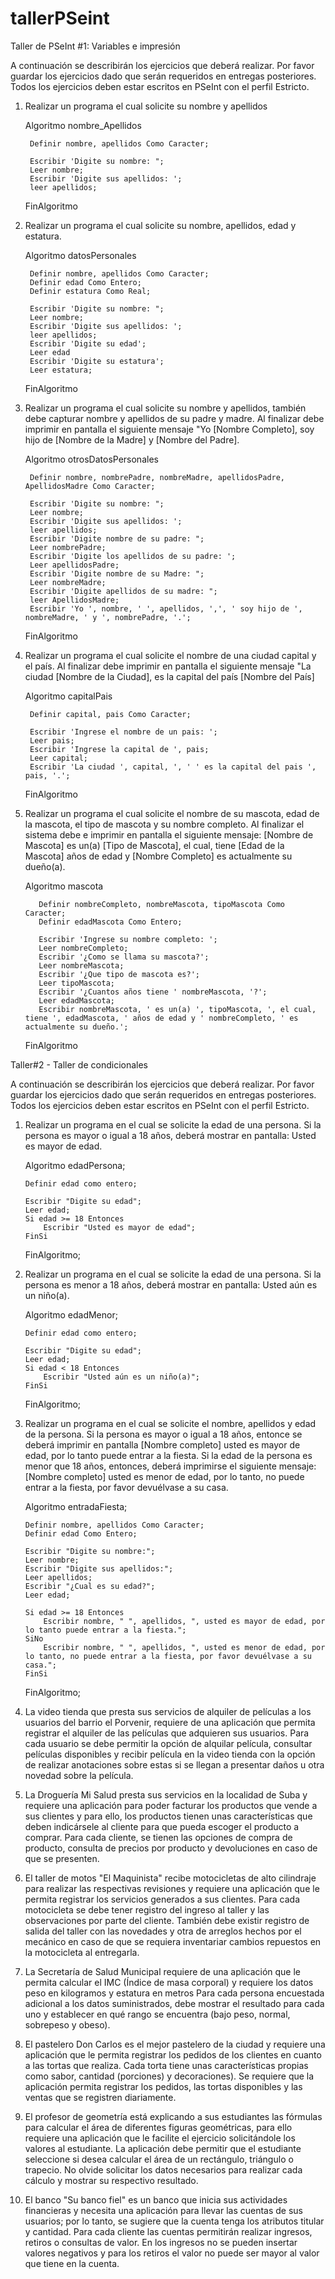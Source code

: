 # tallerPSeint
Taller de PSeInt #1: Variables e impresión

A continuación se describirán los ejercicios que deberá realizar. Por favor guardar los ejercicios dado que serán requeridos en entregas posteriores. Todos los ejercicios deben estar escritos en PSeInt con el perfil Estricto.

1) Realizar un programa el cual solicite su nombre y apellidos

      Algoritmo nombre_Apellidos

        Definir nombre, apellidos Como Caracter;

        Escribir 'Digite su nombre: ";
        Leer nombre;
        Escribir 'Digite sus apellidos: ';
        leer apellidos;

      FinAlgoritmo


2) Realizar un programa el cual solicite su nombre, apellidos, edad y estatura.

      Algoritmo datosPersonales

        Definir nombre, apellidos Como Caracter;
        Definir edad Como Entero;
        Definir estatura Como Real;

        Escribir 'Digite su nombre: ";
        Leer nombre;
        Escribir 'Digite sus apellidos: ';
        leer apellidos;
        Escribir 'Digite su edad';
        Leer edad
        Escribir 'Digite su estatura';
        Leer estatura;

      FinAlgoritmo




3) Realizar un programa el cual solicite su nombre y apellidos, también debe capturar nombre y apellidos de su padre y madre. Al finalizar debe imprimir en pantalla el    siguiente mensaje "Yo [Nombre Completo], soy hijo de [Nombre de la Madre] y [Nombre del Padre].

      Algoritmo otrosDatosPersonales
	
        Definir nombre, nombrePadre, nombreMadre, apellidosPadre, ApellidosMadre Como Caracter;

        Escribir 'Digite su nombre: ";
        Leer nombre;
        Escribir 'Digite sus apellidos: ';
        leer apellidos;
        Escribir 'Digite nombre de su padre: ";
        Leer nombrePadre;
        Escribir 'Digite los apellidos de su padre: ';
        Leer apellidosPadre;
        Escribir 'Digite nombre de su Madre: ";
        Leer nombreMadre;
        Escribir 'Digite apellidos de su madre: ";
        leer ApellidosMadre;
        Escribir 'Yo ', nombre, ' ', apellidos, ',', ' soy hijo de ', nombreMadre, ' y ', nombrePadre, '.';

      FinAlgoritmo



4) Realizar un programa el cual solicite el nombre de una ciudad capital y el país. Al finalizar debe imprimir en pantalla el siguiente mensaje "La ciudad [Nombre de      la Ciudad], es la capital del país [Nombre del País]

      Algoritmo capitalPais

      	Definir capital, pais Como Caracter;

      	Escribir 'Ingrese el nombre de un pais: ';
      	Leer pais;
      	Escribir 'Ingrese la capital de ', pais;
      	Leer capital;
      	Escribir 'La ciudad ', capital, ', ' ' es la capital del pais ', pais, '.';

     FinAlgoritmo



5) Realizar un programa el cual solicite el nombre de su mascota, edad de la mascota, el tipo de mascota y su nombre completo. Al finalizar el sistema debe e imprimir    en pantalla el siguiente mensaje: [Nombre de Mascota] es un(a) [Tipo de Mascota], el cual, tiene [Edad de la Mascota] años de edad y [Nombre Completo] es              actualmente su dueño(a).

	Algoritmo mascota
	
	      Definir nombreCompleto, nombreMascota, tipoMascota Como Caracter;
	      Definir edadMascota Como Entero;

	      Escribir 'Ingrese su nombre completo: ';
	      Leer nombreCompleto;
	      Escribir '¿Como se llama su mascota?';
	      Leer nombreMascota;
	      Escribir '¿Que tipo de mascota es?';
	      Leer tipoMascota;
	      Escribir '¿Cuantos años tiene ' nombreMascota, '?';
	      Leer edadMascota;
	      Escribir nombreMascota, ' es un(a) ', tipoMascota, ', el cual, tiene ', edadMascota, ' años de edad y ' nombreCompleto, ' es actualmente su dueño.';

   	FinAlgoritmo


Taller#2 - Taller de condicionales

A continuación se describirán los ejercicios que deberá realizar. Por favor guardar los ejercicios dado que serán requeridos en entregas posteriores. Todos los ejercicios deben estar escritos en PSeInt con el perfil Estricto.

1.	Realizar un programa en el cual se solicite la edad de una persona. Si la persona es mayor o igual a 18 años, deberá mostrar en pantalla: Usted es mayor de edad.
	
	Algoritmo edadPersona;

		Definir edad como entero;

		Escribir "Digite su edad";
		Leer edad;
		Si edad >= 18 Entonces
			Escribir "Usted es mayor de edad";
		FinSi
	
	FinAlgoritmo;



2.	Realizar un programa en el cual se solicite la edad de una persona. Si la persona es menor a 18 años, deberá mostrar en pantalla: Usted aún es un niño(a).

	Algoritmo edadMenor;
	
		Definir edad como entero;

		Escribir "Digite su edad";
		Leer edad;
		Si edad < 18 Entonces
			Escribir "Usted aún es un niño(a)";
		FinSi
	
	FinAlgoritmo;
	

3.	Realizar un programa en el cual se solicite el nombre, apellidos y edad de la persona. Si la persona es mayor o igual a 18 años, entonce se deberá imprimir en pantalla [Nombre completo] usted es mayor de edad, por lo tanto puede entrar a la fiesta. Si la edad de la persona es menor que 18 años, entonces, deberá imprimirse el siguiente mensaje: [Nombre completo] usted es menor de edad, por lo tanto, no puede entrar a la fiesta, por favor devuélvase a su casa.

	Algoritmo entradaFiesta;
	
		Definir nombre, apellidos Como Caracter;
		Definir edad Como Entero;

		Escribir "Digite su nombre:";
		Leer nombre;
		Escribir "Digite sus apellidos:";
		Leer apellidos;
		Escribir "¿Cual es su edad?";
		Leer edad;

		Si edad >= 18 Entonces
			Escribir nombre, " ", apellidos, ", usted es mayor de edad, por lo tanto puede entrar a la fiesta.";
		SiNo
			Escribir nombre, " ", apellidos, ", usted es menor de edad, por lo tanto, no puede entrar a la fiesta, por favor devuélvase a su casa.";
		FinSi

	FinAlgoritmo;
	

4.	La video tienda que presta sus servicios de alquiler de películas a los usuarios del barrio el Porvenir, requiere de una aplicación que permita registrar el alquiler de las películas que adquieren sus usuarios. Para cada usuario se debe permitir la opción de alquilar película, consultar películas disponibles y recibir película en la video tienda con la opción de realizar anotaciones sobre estas si se llegan a presentar daños u otra novedad sobre la película.

5.	La Droguería Mi Salud presta sus servicios en la localidad de Suba y requiere una aplicación para poder facturar los productos que vende a sus clientes y para ello, los productos tienen unas características que deben indicársele al cliente para que pueda escoger el producto a comprar. Para cada cliente, se tienen las opciones de compra de producto, consulta de precios por producto y devoluciones en caso de que se presenten.

6.	El taller de motos "El Maquinista" recibe motocicletas de alto cilindraje para realizar las respectivas revisiones y requiere una aplicación que le permita registrar los servicios generados a sus clientes. Para cada motocicleta se debe tener registro del ingreso al taller y las observaciones por parte del cliente. También debe existir registro de salida del taller con las novedades y otra de arreglos hechos por el mecánico en caso de que se requiera inventariar cambios repuestos en la motocicleta al entregarla.

7.	La Secretaría de Salud Municipal requiere de una aplicación que le permita calcular el IMC (Índice de masa corporal) y requiere los datos peso en kilogramos y estatura en metros Para cada persona encuestada adicional a los datos suministrados, debe mostrar el resultado para cada uno y establecer en qué rango se encuentra (bajo peso, normal, sobrepeso y obeso).

8.	El pastelero Don Carlos es el mejor pastelero de la ciudad y requiere una aplicación que le permita registrar los pedidos de los clientes en cuanto a las tortas que realiza. Cada torta tiene unas características propias como sabor, cantidad (porciones) y decoraciones). Se requiere que la aplicación permita registrar los pedidos, las tortas disponibles y las ventas que se registren diariamente.

9.	El profesor de geometría está explicando a sus estudiantes las fórmulas para calcular el área de diferentes figuras geométricas, para ello requiere una aplicación que le facilite el ejercicio solicitándole los valores al estudiante. La aplicación debe permitir que el estudiante seleccione si desea calcular el área de un rectángulo, triángulo o trapecio. No olvide solicitar los datos necesarios para realizar cada cálculo y mostrar su respectivo resultado.

10.	El banco "Su banco fiel" es un banco que inicia sus actividades financieras y necesita una aplicación para llevar las cuentas de sus usuarios; por lo tanto, se sugiere que la cuenta tenga los atributos titular y cantidad. Para cada cliente las cuentas permitirán realizar ingresos, retiros o consultas de valor. En los ingresos no se pueden insertar valores negativos y para los retiros el valor no puede ser mayor al valor que tiene en la cuenta.
